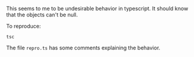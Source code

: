 This seems to me to be undesirable behavior in typescript. It should know that the objects can't be null.

To reproduce:

    tsc

The file `repro.ts` has some comments explaining the behavior.
